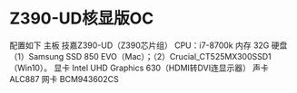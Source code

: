 # Z390-UD核显版OC
 配置如下
 主板 技嘉Z390-UD（Z390芯片组）
 CPU：i7-8700k
 内存 32G
 硬盘 （1）Samsung SSD 850 EVO（Mac）；（2）Crucial_CT525MX300SSD1（Win10）。
 显卡 Intel UHD Graphics 630（HDMI转DVI连显示器）
 声卡 ALC887
 网卡 BCM943602CS
